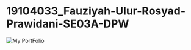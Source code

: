 # 19104033_Fauziyah-Ulur-Rosyad-Prawidani-SE03A-DPW


![My PortFolio](https://user-images.githubusercontent.com/53574005/140161991-3168f342-423a-47c3-a452-6930acdf8053.png)
